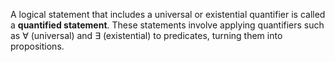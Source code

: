A logical statement that includes a universal or existential quantifier is called a **quantified statement**. These statements involve applying quantifiers such as $\forall$ (universal) and $\exists$ (existential) to predicates, turning them into propositions.